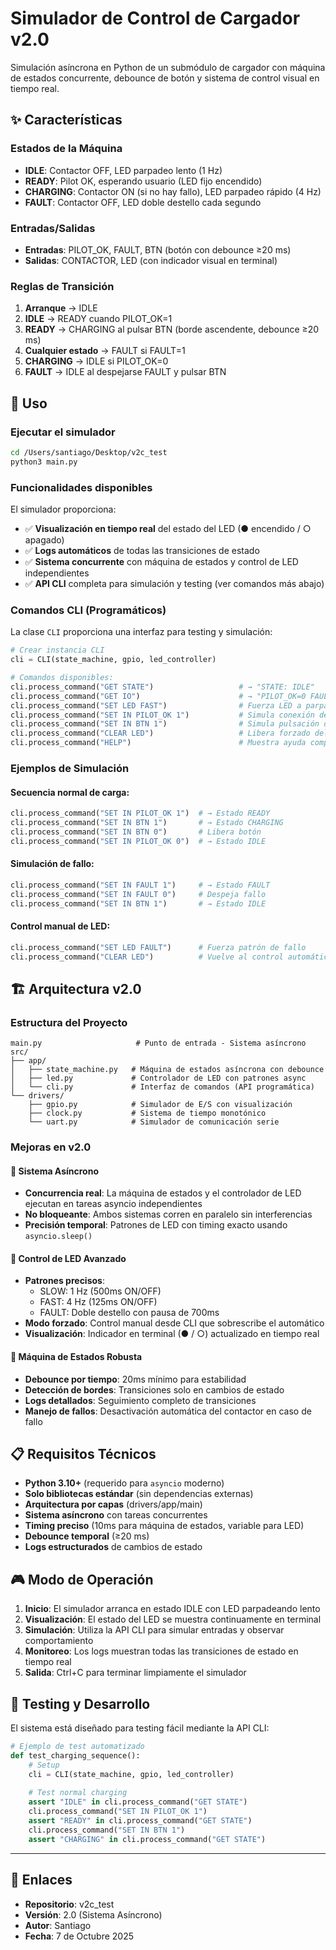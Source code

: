 # Simulador de Control de Cargador v2.0

Simulación asíncrona en Python de un submódulo de cargador con máquina de estados concurrente, debounce de botón y sistema de control visual en tiempo real.

## ✨ Características

### Estados de la Máquina
- **IDLE**: Contactor OFF, LED parpadeo lento (1 Hz)
- **READY**: Pilot OK, esperando usuario (LED fijo encendido)
- **CHARGING**: Contactor ON (si no hay fallo), LED parpadeo rápido (4 Hz)
- **FAULT**: Contactor OFF, LED doble destello cada segundo

### Entradas/Salidas
- **Entradas**: PILOT_OK, FAULT, BTN (botón con debounce ≥20 ms)
- **Salidas**: CONTACTOR, LED (con indicador visual en terminal)

### Reglas de Transición
1. **Arranque** → IDLE
2. **IDLE** → READY cuando PILOT_OK=1
3. **READY** → CHARGING al pulsar BTN (borde ascendente, debounce ≥20 ms)
4. **Cualquier estado** → FAULT si FAULT=1
5. **CHARGING** → IDLE si PILOT_OK=0
6. **FAULT** → IDLE al despejarse FAULT y pulsar BTN

## 🚀 Uso

### Ejecutar el simulador
```bash
cd /Users/santiago/Desktop/v2c_test
python3 main.py
```

### Funcionalidades disponibles

El simulador proporciona:
- ✅ **Visualización en tiempo real** del estado del LED (● encendido / ○ apagado)
- ✅ **Logs automáticos** de todas las transiciones de estado
- ✅ **Sistema concurrente** con máquina de estados y control de LED independientes
- ✅ **API CLI** completa para simulación y testing (ver comandos más abajo)

### Comandos CLI (Programáticos)

La clase `CLI` proporciona una interfaz para testing y simulación:

```python
# Crear instancia CLI
cli = CLI(state_machine, gpio, led_controller)

# Comandos disponibles:
cli.process_command("GET STATE")                   # → "STATE: IDLE"
cli.process_command("GET IO")                      # → "PILOT_OK=0 FAULT=0 BTN=0 CONTACTOR=0 LED=0"
cli.process_command("SET LED FAST")                # Fuerza LED a parpadeo rápido
cli.process_command("SET IN PILOT_OK 1")           # Simula conexión del piloto
cli.process_command("SET IN BTN 1")                # Simula pulsación de botón
cli.process_command("CLEAR LED")                   # Libera forzado del LED
cli.process_command("HELP")                        # Muestra ayuda completa
```

### Ejemplos de Simulación

#### Secuencia normal de carga:
```python
cli.process_command("SET IN PILOT_OK 1")  # → Estado READY
cli.process_command("SET IN BTN 1")       # → Estado CHARGING
cli.process_command("SET IN BTN 0")       # Libera botón
cli.process_command("SET IN PILOT_OK 0")  # → Estado IDLE
```

#### Simulación de fallo:
```python
cli.process_command("SET IN FAULT 1")     # → Estado FAULT
cli.process_command("SET IN FAULT 0")     # Despeja fallo
cli.process_command("SET IN BTN 1")       # → Estado IDLE
```

#### Control manual de LED:
```python
cli.process_command("SET LED FAULT")      # Fuerza patrón de fallo
cli.process_command("CLEAR LED")          # Vuelve al control automático
```

## 🏗️ Arquitectura v2.0

### Estructura del Proyecto
```
main.py                     # Punto de entrada - Sistema asíncrono
src/
├── app/
│   ├── state_machine.py   # Máquina de estados asíncrona con debounce
│   ├── led.py             # Controlador de LED con patrones async
│   └── cli.py             # Interfaz de comandos (API programática)
└── drivers/
    ├── gpio.py            # Simulador de E/S con visualización
    ├── clock.py           # Sistema de tiempo monotónico
    └── uart.py            # Simulador de comunicación serie
```

### Mejoras en v2.0

#### 🔄 Sistema Asíncrono
- **Concurrencia real**: La máquina de estados y el controlador de LED ejecutan en tareas asyncio independientes
- **No bloqueante**: Ambos sistemas corren en paralelo sin interferencias
- **Precisión temporal**: Patrones de LED con timing exacto usando `asyncio.sleep()`

#### 🎯 Control de LED Avanzado
- **Patrones precisos**: 
  - SLOW: 1 Hz (500ms ON/OFF)
  - FAST: 4 Hz (125ms ON/OFF)
  - FAULT: Doble destello con pausa de 700ms
- **Modo forzado**: Control manual desde CLI que sobrescribe el automático
- **Visualización**: Indicador en terminal (● / ○) actualizado en tiempo real

#### 🔧 Máquina de Estados Robusta
- **Debounce por tiempo**: 20ms mínimo para estabilidad
- **Detección de bordes**: Transiciones solo en cambios de estado
- **Logs detallados**: Seguimiento completo de transiciones
- **Manejo de fallos**: Desactivación automática del contactor en caso de fallo

## 📋 Requisitos Técnicos

- **Python 3.10+** (requerido para `asyncio` moderno)
- **Solo bibliotecas estándar** (sin dependencias externas)
- **Arquitectura por capas** (drivers/app/main)
- **Sistema asíncrono** con tareas concurrentes
- **Timing preciso** (10ms para máquina de estados, variable para LED)
- **Debounce temporal** (≥20 ms)
- **Logs estructurados** de cambios de estado

## 🎮 Modo de Operación

1. **Inicio**: El simulador arranca en estado IDLE con LED parpadeando lento
2. **Visualización**: El estado del LED se muestra continuamente en terminal
3. **Simulación**: Utiliza la API CLI para simular entradas y observar comportamiento
4. **Monitoreo**: Los logs muestran todas las transiciones de estado en tiempo real
5. **Salida**: Ctrl+C para terminar limpiamente el simulador

## 🧪 Testing y Desarrollo

El sistema está diseñado para testing fácil mediante la API CLI:

```python
# Ejemplo de test automatizado
def test_charging_sequence():
    # Setup
    cli = CLI(state_machine, gpio, led_controller)
    
    # Test normal charging
    assert "IDLE" in cli.process_command("GET STATE")
    cli.process_command("SET IN PILOT_OK 1")
    assert "READY" in cli.process_command("GET STATE")
    cli.process_command("SET IN BTN 1")
    assert "CHARGING" in cli.process_command("GET STATE")
```

---

## 🔗 Enlaces

- **Repositorio**: v2c_test
- **Versión**: 2.0 (Sistema Asíncrono)
- **Autor**: Santiago
- **Fecha**: 7 de Octubre 2025
